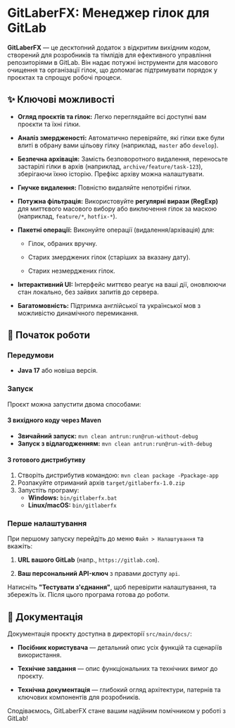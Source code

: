 # GitLaberFX: Менеджер гілок для GitLab

**GitLaberFX** — це десктопний додаток з відкритим вихідним кодом, створений для розробників та тімлідів для ефективного управління репозиторіями в GitLab. Він надає потужні інструменти для масового очищення та організації гілок, що допомагає підтримувати порядок у проєктах та спрощує робочі процеси.

## ✨ Ключові можливості

- **Огляд проєктів та гілок:** Легко переглядайте всі доступні вам проєкти та їхні гілки.

- **Аналіз змердженості:** Автоматично перевіряйте, які гілки вже були влиті в обрану вами цільову гілку (наприклад, `master` або `develop`).

- **Безпечна архівація:** Замість безповоротного видалення, переносьте застарілі гілки в архів (наприклад, `archive/feature/task-123`), зберігаючи їхню історію. Префікс архіву можна налаштувати.

- **Гнучке видалення:** Повністю видаляйте непотрібні гілки.

- **Потужна фільтрація:** Використовуйте **регулярні вирази (RegExp)** для миттєвого масового вибору або виключення гілок за маскою (наприклад, `feature/*`, `hotfix-*`).

- **Пакетні операції:** Виконуйте операції (видалення/архівація) для:

   - Гілок, обраних вручну.

   - Старих змерджених гілок (старіших за вказану дату).

   - Старих незмерджених гілок.

- **Інтерактивний UI:** Інтерфейс миттєво реагує на ваші дії, оновлюючи стан локально, без зайвих запитів до сервера.

- **Багатомовність:** Підтримка англійської та української мов з можливістю динамічного перемикання.


## 🚀 Початок роботи

### Передумови

- **Java 17** або новіша версія.


### Запуск

Проєкт можна запустити двома способами:

#### З вихідного коду через Maven

- **Звичайний запуск:** `mvn clean antrun:run@run-without-debug`
- **Запуск з відлагодженням:** `mvn clean antrun:run@run-with-debug`

#### З готового дистрибутиву

1. Створіть дистрибутив командою: `mvn clean package -Ppackage-app`
2. Розпакуйте отриманий архів `target/gitlaberfx-1.0.zip`
3. Запустіть програму:
   - **Windows:** `bin/gitlaberfx.bat`
   - **Linux/macOS:** `bin/gitlaberfx`


### Перше налаштування

При першому запуску перейдіть до меню `Файл > Налаштування` та вкажіть:

1. **URL вашого GitLab** (напр., `https://gitlab.com`).

2. **Ваш персональний API-ключ** з правами доступу `api`.


Натисніть **"Тестувати з'єднання"**, щоб перевірити налаштування, та збережіть їх. Після цього програма готова до роботи.

## 📜 Документація

Документація проєкту доступна в директорії `src/main/docs/`:

- **Посібник користувача** — детальний опис усіх функцій та сценаріїв використання.

- **Технічне завдання** — опис функціональних та технічних вимог до проєкту.

- **Технічна документація** — глибокий огляд архітектури, патернів та ключових компонентів для розробників.


Сподіваємось, GitLaberFX стане вашим надійним помічником у роботі з GitLab!